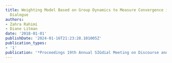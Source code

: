 ```yaml
---
title: Weighting Model Based on Group Dynamics to Measure Convergence in Multi-party
  Dialogue
authors:
- Zahra Rahimi
- Diane Litman
date: '2018-01-01'
publishDate: '2024-01-16T21:23:28.101005Z'
publication_types:
- '1'
publication: '*Proceedings 19th Annual SIGdial Meeting on Discourse and Dialogue (SIGDIAL)*'
---
```

